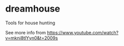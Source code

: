 # dreamhouse
Tools for house hunting

See more info from https://www.youtube.com/watch?v=mkni8tlYyn0&t=2009s
